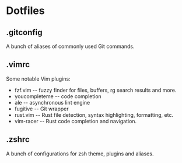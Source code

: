 # Dotfiles

## .gitconfig
A bunch of aliases of commonly used Git commands.

## .vimrc
Some notable Vim plugins:
* fzf.vim -- fuzzy finder for files, buffers, rg search results and more.
* youcompleteme -- code completion
* ale -- asynchronous lint engine
* fugitive -- Git wrapper
* rust.vim -- Rust file detection, syntax highlighting, formatting, etc.
* vim-racer -- Rust code completion and navigation.

## .zshrc
A bunch of configurations for zsh theme, plugins and aliases.
